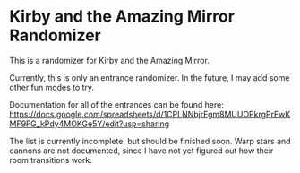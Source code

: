 # Kirby and the Amazing Mirror Randomizer
This is a randomizer for Kirby and the Amazing Mirror.

Currently, this is only an entrance randomizer. In the future, I may add some other fun modes to try.

Documentation for all of the entrances can be found here:
https://docs.google.com/spreadsheets/d/1CPLNNbjrFgm8MUUOPkrgPrFwKMF9FG_kPdy4MOKGe5Y/edit?usp=sharing

The list is currently incomplete, but should be finished soon. Warp stars and cannons are not documented, since I have not yet figured out how their room transitions work.
